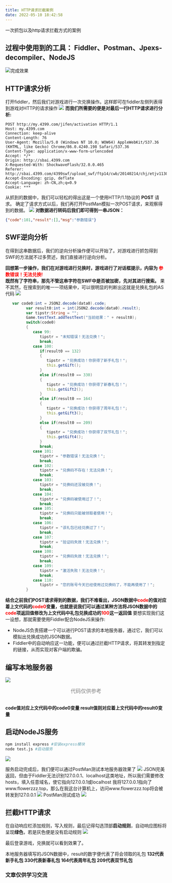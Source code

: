 ```yaml
---
title: HTTP请求拦截案例
date: 2022-05-10 18:42:58
---
```


一次抓包以及http请求拦截方式的案例



## 过程中使用到的工具： Fiddler、Postman、Jpexs-decompiler、NodeJS

![完成效果](https://s1.ax1x.com/2022/05/10/ONYOde.jpg)
<!-- more -->


## HTTP请求分析
打开fiddler，然后我们对游戏进行一次兑换操作。这样即可在fiddler左侧列表得到游戏对HTTP的请求操作
![](https://s1.ax1x.com/2022/05/10/ONdEn0.png)
**而我们所需要的便是对最后一行HTTP请求进行分析:**
```text
POST http://my.4399.com/jifen/activation HTTP/1.1
Host: my.4399.com
Connection: keep-alive
Content-Length: 76
User-Agent: Mozilla/5.0 (Windows NT 10.0; WOW64) AppleWebKit/537.36 (KHTML, like Gecko) Chrome/86.0.4240.198 Safari/537.36
Content-Type: application/x-www-form-urlencoded
Accept: */*
Origin: http://sbai.4399.com
X-Requested-With: ShockwaveFlash/32.0.0.465
Referer: http://sbai.4399.com/4399swf/upload_swf/ftp14/cwb/20140214/chj/etjv1130.swf/[[DYNAMIC]]/4
Accept-Encoding: gzip, deflate
Accept-Language: zh-CN,zh;q=0.9
Cookie: ***
```
从抓到的数据中，我们可以轻松的得出这是一个使用HTTP/1.1协议的 **POST** 请求。
确定了请求方式以后，我们再打开PostMan模拟一次POST请求，来观察得到的数据。
![](https://s1.ax1x.com/2022/05/10/ONwvFS.png)
**对数据进行转码后我们即可得到一串JSON：**

```json
{"code":101,"result":[],"msg":"参数错误"}
```
## SWF逆向分析
在得到这串数据后，我们的逆向分析操作便可以开始了。对游戏进行抓包得到SWF的方法就不过多赘述，我们直接进行逆向分析。

**回想第一步操作，我们在对游戏进行兑换时，游戏进行了对话框提示，内容为 <font color=Red>参数错误！无法兑换!</font> <br>既然有了字符串，那先不管这串字符在SWF中是否被加密，先对其进行搜索。** 
果不其然，在搜索到的唯一一项结果中，可以很明显的判断出这就是兑换礼包的AS代码
![](https://s1.ax1x.com/2022/05/10/ONs0gg.png)
```ActionScript
   var code0:int = JSON2.decode(data0).code;
         var result0:int = int(JSON2.decode(data0).result);
         var tipstr:String = "";
         Game.testText.addTestText("当前结果：" + result0);
         switch(code0)
         {
            case 99:
               tipstr = "未知错误！无法兑换！";
               break;
            case 100:
               if(result0 == 132)
               {
                  tipstr = "兑换成功！你获得了新手礼包！";
                  this.getGift();
               }
               else if(result0 == 330)
               {
                  tipstr = "兑换成功！你获得了新春礼包！";
                  this.getGift2();
               }
               else if(result0 == 164)
               {
                  tipstr = "兑换成功！你获得了周年礼包！";
                  this.getGift3();
               }
               else if(result0 == 209)
               {
                  tipstr = "兑换成功！你获得了双节礼包！";
                  this.getGift4();
               }
               break;
            case 101:
               tipstr = "参数错误！无法兑换！";
               break;
            case 102:
               tipstr = "兑换码不存在！无法兑换！";
               break;
            case 103:
               tipstr = "兑换码还没被兑换！";
               break;
            case 104:
               tipstr = "兑换码被使用过了！";
               break;
            case 105:
               tipstr = "兑换码只能被领取者使用！";
               break;
            case 106:
               tipstr = "该礼包已经兑换过了！";
               break;
            case 107:
               tipstr = "验证码失效！无法兑换！";
               break;
            case 108:
               tipstr = "兑换码失效！无法兑换！";
               break;
            case 109:
               tipstr = "激活失败！无法兑换！";
               break;
            case 110:
               tipstr = "您的账号今天已经使用过兑换码了，不能再使用了！";
         }
```
**结合之前我们POST请求得到的数据，我们不难看出，JSON数据中<font color=Red>code</font>的值对应着上文代码的<font color=Red>code0</font>变量，也就是说我们可以通过某种方法将JSON数据中的<font color=Red>code</font>项返回值修改为上文代码中礼包兑换成功的<font color=Red>100</font>这一返回值**
要想实现我们这一设想，那就需要使用Fiddler配合NodeJS来操作:
* NodeJS负责搭建一个可以进行POST请求的本地服务器，通过它，我们可以模拟出兑换成功的JSON数据。
* Fiddler中的自动响应这一功能，便可以通过拦截HTTP请求，将其转发到指定的链接，从而实现对客户端的欺骗。

## 编写本地服务器

![](https://s1.ax1x.com/2022/05/10/ONcNU1.png)
<center><font color=Gray size= 3px>代码仅供参考</font></center>

**<br>code值对应上文代码中的code0变量
result值则对应着上文代码中的result0变量</br>**

## 启动NodeJS服务
```bash
npm install express #安装express模块
node test.js #启动服务
```
![](https://s1.ax1x.com/2022/05/10/ON2ytI.png)

服务启动完成后，我们便可以通过PostMan测试本地服务器效果了
![](https://s1.ax1x.com/2022/05/10/ON2LcT.png)
JSON完美返回，但由于Fiddler无法识别127.0.0.1、localhost这类地址，所以我们需要修改hosts，填入任意域名，使它指向127.0.0.1或localhost
我将127.0.0.1指向了www.flowerzzz.top，那么在我这台计算机上，访问www.flowerzzz.top将会被转发到127.0.0.1
![](https://s1.ax1x.com/2022/05/10/ONWQo9.png)
PostMan测试成功
![](https://s1.ax1x.com/2022/05/10/ONWySP.png)

## 拦截HTTP请求
在自动响应栏添加规则，写入规则，最后记得勾选顶部**启动规则**，自动响应图标将呈现**绿色**，若是灰色便是没有启动规则
![](https://s1.ax1x.com/2022/05/10/ONf9l6.png)

最后登录游戏，兑换就可以看到效果了。

本地服务器填写的JSON数据中，result的数字便代表了将会领取的礼包 
**132代表新手礼包
330代表新春礼包
164代表周年礼包
209代表双节礼包**

### 文章仅供学习交流